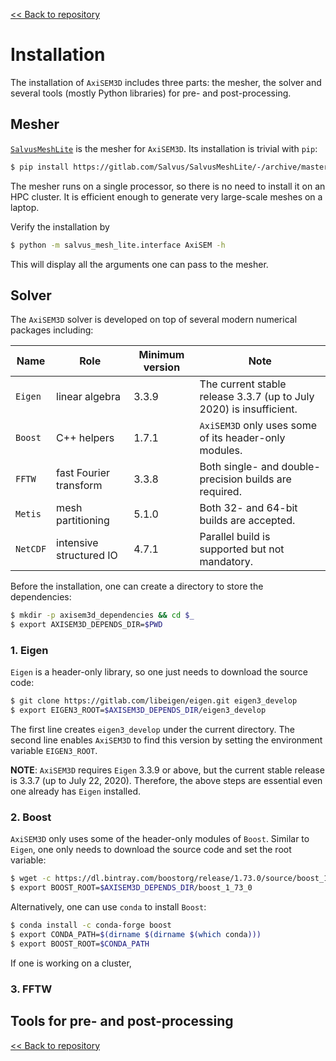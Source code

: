 [<< Back to repository](https://github.com/kuangdai/AxiSEM-3D)


# Installation
The installation of `AxiSEM3D` includes three parts: the mesher, the solver and several tools (mostly Python libraries) for pre- and post-processing. 


## Mesher
[`SalvusMeshLite`](https://gitlab.com/Salvus/SalvusMeshLite) is the mesher for `AxiSEM3D`. Its installation is trivial with `pip`: 
```bash
$ pip install https://gitlab.com/Salvus/SalvusMeshLite/-/archive/master/SalvusMeshLite-master.zip
```
The mesher runs on a single processor, so there is no need to install it on an HPC cluster. It is efficient enough to generate very large-scale meshes on a laptop.

Verify the installation by
```bash
$ python -m salvus_mesh_lite.interface AxiSEM -h
```
This will display all the arguments one can pass to the mesher. 


## Solver

The `AxiSEM3D` solver is developed on top of several modern numerical packages including:

Name|Role|Minimum version|Note
--- | --- | ---|---
`Eigen` | linear algebra | 3.3.9 | The current stable release 3.3.7 (up to July 2020) is insufficient.
`Boost` | C++ helpers | 1.7.1 | `AxiSEM3D` only uses some of its header-only modules.
`FFTW` | fast Fourier transform | 3.3.8 | Both single- and double-precision builds are required.
`Metis` | mesh partitioning | 5.1.0 | Both 32- and 64-bit builds are accepted.
`NetCDF` | intensive structured IO | 4.7.1 | Parallel build is supported but not mandatory.

Before the installation, one can create a directory to store the dependencies:
```bash
$ mkdir -p axisem3d_dependencies && cd $_
$ export AXISEM3D_DEPENDS_DIR=$PWD
```


### 1. Eigen
`Eigen` is a header-only library, so one just needs to download the source code:
```bash
$ git clone https://gitlab.com/libeigen/eigen.git eigen3_develop
$ export EIGEN3_ROOT=$AXISEM3D_DEPENDS_DIR/eigen3_develop
```
The first line creates `eigen3_develop` under the current directory. The second line enables `AxiSEM3D` to find this version by setting the environment variable `EIGEN3_ROOT`.

<strong>NOTE</strong>: `AxiSEM3D` requires `Eigen` 3.3.9 or above, but the current stable release is 3.3.7 (up to July 22, 2020). Therefore, the above steps are essential even one already has `Eigen` installed. 


### 2. Boost
`AxiSEM3D` only uses some of the header-only modules of `Boost`. Similar to `Eigen`, one only needs to download the source code and set the root variable:

```bash
$ wget -c https://dl.bintray.com/boostorg/release/1.73.0/source/boost_1_73_0.tar.bz2 -O - | tar -x
$ export BOOST_ROOT=$AXISEM3D_DEPENDS_DIR/boost_1_73_0
```

Alternatively, one can use `conda` to install `Boost`: 
```bash
$ conda install -c conda-forge boost
$ export CONDA_PATH=$(dirname $(dirname $(which conda)))
$ export BOOST_ROOT=$CONDA_PATH
```

If one is working on a cluster, 



### 3. FFTW


## Tools for pre- and post-processing




[<< Back to repository](https://github.com/kuangdai/AxiSEM-3D)
<!--stackedit_data:
eyJoaXN0b3J5IjpbLTExMTgyODMzNSw4Njg3OTY3NDcsNzMzMT
cwODI5LC05OTM5MDU2NzcsLTEzNjEzOTc5MzMsLTIxMTY2NDM4
NDIsMTIxNDAyMTIyLC0xOTMyOTI0Mjc2LC02MzM3NzY5NjQsLT
EyNzkzNTQ5MTQsMTIxNjE5NzE0NSwtMTMyNzAyNjI1MCwtMTM4
MTk3NDM2OCw0NjY4NzA2ODIsLTE2NDcwNzg5MDksLTEzODM3Nz
AyMDYsLTE3NDkwNTg1MDUsMTM3MTg4ODU4LC0zMzI3OTQ4Njcs
LTE3Mzc1ODUxOTVdfQ==
-->
